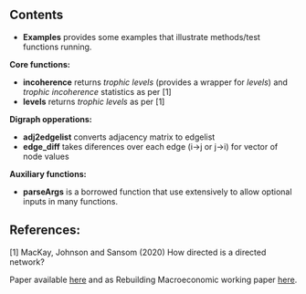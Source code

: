 
**Contents**
-
- **Examples** provides some examples that illustrate methods/test functions running.

**Core functions:**
- **incoherence**   returns *trophic levels* (provides a wrapper for *levels*) and *trophic incoherence* statistics as per [1]
- **levels**        returns *trophic levels* as per [1]

**Digraph opperations:**
- **adj2edgelist**  converts adjacency matrix to edgelist
- **edge_diff**     takes diferences over each edge (i->j or j->i) for vector of node values

**Auxiliary functions:**
- **parseArgs**    is a borrowed function that use extensively to allow optional inputs in many functions.

**References:**
-

[1] MacKay, Johnson and Sansom (2020) How directed is a directed network?

Paper available [here](https://arxiv.org/pdf/2001.05173.pdf) and as Rebuilding Macroeconomic working paper [here](https://www.rebuildingmacroeconomics.ac.uk/how-directed-is-a-directed-network).
